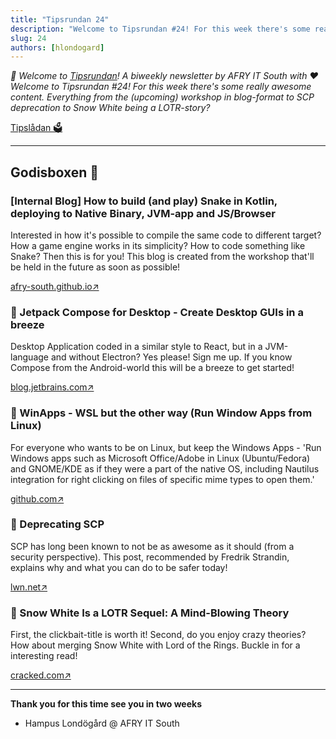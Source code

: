 ```yaml
---
title: "Tipsrundan 24"
description: "Welcome to Tipsrundan #24! For this week there's some really awesome content. Everything from the (upcoming) workshop in blog-format to SCP deprecation to Snow White being a LOTR-story?"
slug: 24
authors: [hlondogard]
---
```

_👋 Welcome to [Tipsrundan](https://afry-south.github.io/tipsrundan/2020-11-17-tipsrundan-24/)! A biweekly newsletter by AFRY IT South with ❤️_  
_Welcome to Tipsrundan #24! For this week there's some really awesome content. Everything from the (upcoming) workshop in blog-format to SCP deprecation to Snow White being a LOTR-story?_
<!--truncate-->

[Tipslådan 🗳](mailto:hampus.londogard@afry.com?subject=Tips)    

---




## Godisboxen 🍭
        
###  [Internal Blog] How to build (and play) Snake in Kotlin, deploying to Native Binary, JVM-app and JS/Browser

Interested in how it's possible to compile the same code to different target? How a game engine works in its simplicity? How to code something like Snake? Then this is for you! This blog is created from the workshop that'll be held in the future as soon as possible!

[afry-south.github.io↗](https://afry-south.github.io/kotlin/game/multiplatform/2020/11/07/snake-kotlin-multiplatform.html)

### 📱 Jetpack Compose for Desktop - Create Desktop GUIs in a breeze

Desktop Application coded in a similar style to React, but in a JVM-language and without Electron? Yes please! Sign me up. If you know Compose from the Android-world this will be a breeze to get started!

[blog.jetbrains.com↗](https://blog.jetbrains.com/cross-post/jetpack-compose-for-desktop-milestone-1-released/)

### 🔀 WinApps - WSL but the other way (Run Window Apps from Linux)

For everyone who wants to be on Linux, but keep the Windows Apps - 'Run Windows apps such as Microsoft Office/Adobe in Linux (Ubuntu/Fedora) and GNOME/KDE as if they were a part of the native OS, including Nautilus integration for right clicking on files of specific mime types to open them.'

[github.com↗](https://github.com/Fmstrat/winapps)

### 🔀 Deprecating SCP

SCP has long been known to not be as awesome as it should (from a security perspective). This post, recommended by Fredrik Strandin, explains why and what you can do to be safer today!

[lwn.net↗](https://lwn.net/SubscriberLink/835962/ae41b27bc20699ad/)

### 🔀 Snow White Is a LOTR Sequel: A Mind-Blowing Theory

First, the clickbait-title is worth it! Second, do you enjoy crazy theories? How about merging Snow White with Lord of the Rings. Buckle in for a interesting read!

[cracked.com↗](https://www.cracked.com/blog/snow-white-lord-rings-share-same-universe/)   

---

**Thank you for this time see you in two weeks**   
- Hampus Londögård @ AFRY IT South